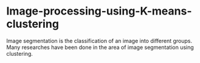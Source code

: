 # Image-processing-using-K-means-clustering
Image segmentation is the classification of an image into different groups. Many researches have been done in the area of image segmentation using clustering. 
